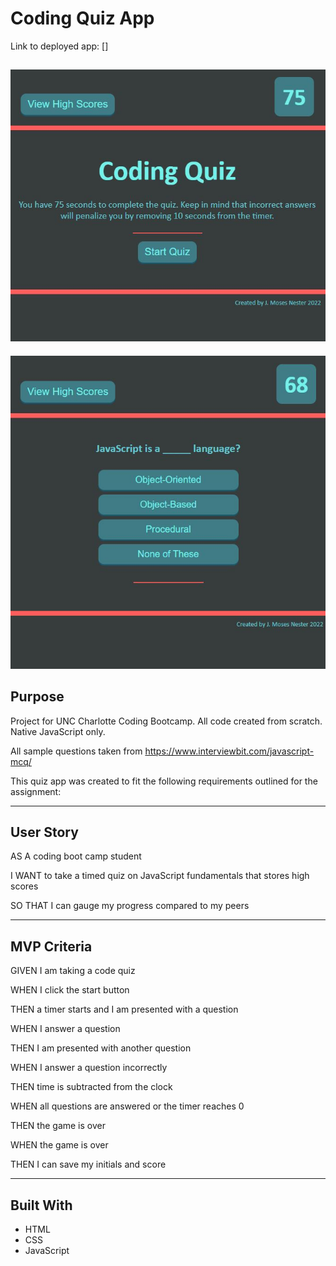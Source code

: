 # Coding Quiz App

Link to deployed app: []

![Title Page of Quiz](./assets/images/Screenshot2.JPG)
---
![Example Question Page](./assets/images/Screenshot1.JPG)


## Purpose
Project for UNC Charlotte Coding Bootcamp.
All code created from scratch.
Native JavaScript only.

All sample questions taken from https://www.interviewbit.com/javascript-mcq/

This quiz app was created to fit the following requirements outlined for the assignment:

---


## User Story
AS A coding boot camp student

I WANT to take a timed quiz on JavaScript fundamentals that stores high scores

SO THAT I can gauge my progress compared to my peers

---

## MVP Criteria
GIVEN I am taking a code quiz

WHEN I click the start button

THEN a timer starts and I am presented with a question

WHEN I answer a question

THEN I am presented with another question

WHEN I answer a question incorrectly

THEN time is subtracted from the clock

WHEN all questions are answered or the timer reaches 0

THEN the game is over

WHEN the game is over

THEN I can save my initials and score

---

## Built With
* HTML
* CSS
* JavaScript